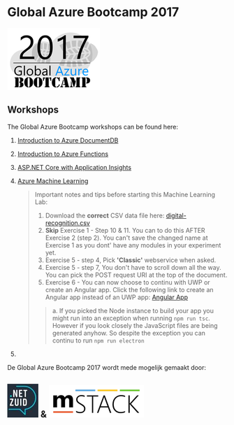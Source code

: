 # Global Azure Bootcamp 2017                                  
![Global Azure Bootcamp][3]


## Workshops

The Global Azure Bootcamp workshops can be found here:


1. [Introduction to Azure DocumentDB](https://github.com/mstack/bootcamp-azure-documentdb)

2. [Introduction to Azure Functions](https://github.com/mstack/bootcamp-azure-functions)

3. [ASP.NET Core with Application Insights](https://github.com/mstack/bootcamp-azure-application-insights)

4. [Azure Machine Learning](https://github.com/Microsoft/TechnicalCommunityContent/blob/master/Big%20Data%20and%20Analytics/Azure%20Machine%20Learning/Session%202%20-%20Hands%20On/Azure%20Machine%20Learning%20HOL%20(UWP).md)
    > Important notes and tips before starting this Machine Learning Lab: 
    > 1. Download the **correct** CSV data file here: [digital-recognition.csv](https://raw.githubusercontent.com/mstack/global-azure-bootcamp-2017/master/media/digit-recognition.csv) 
    > 2. **Skip** Exercise 1 - Step 10 & 11. You can to do this AFTER Exercise 2 (step 2). You can't save the changed name at Exercise 1 as you dont' have any modules in your experiment yet.
    > 3. Exercise 5 - step 4, Pick **'Classic'** webservice when asked.
    > 4. Exercise 5 - step 7, You don't have to scroll down all the way. You can pick the POST request URI at the top of the document.
    > 5. Exercise 6 - You can now choose to continu with UWP or create an Angular app. Click the following link to create an Angular app instead of an UWP app: [Angular App](https://github.com/Microsoft/TechnicalCommunityContent/blob/master/Big%20Data%20and%20Analytics/Azure%20Machine%20Learning/Session%202%20-%20Hands%20On/Azure%20Machine%20Learning%20HOL%20(Node).md#Exercise6)
    > > a. If you picked the Node instance to build your app you might run into an exception when running ```npm run tsc```. However if you look closely the JavaScript files are being generated anyhow. So despite the exception you can continu to run ```npm run electron```


5. 

De Global Azure Bootcamp 2017 wordt mede mogelijk gemaakt door:
## [![.NET Zuid][2]](http://www.dotnetzuid.nl) & [![mStack.nl][1]](http://www.mstack.nl)

[1]: media/logomstack.png
[2]: media/logonetzuid.jpg
[3]: media/logogab.png